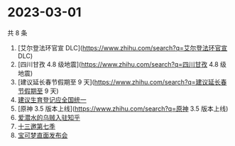 # 2023-03-01

共 8 条

<!-- BEGIN ZHIHUSEARCH -->
<!-- 最后更新时间 Wed Mar 01 2023 20:14:26 GMT+0800 (China Standard Time) -->
1. [艾尔登法环官宣 DLC](https://www.zhihu.com/search?q=艾尔登法环官宣 DLC)
1. [四川甘孜 4.8 级地震](https://www.zhihu.com/search?q=四川甘孜 4.8 级地震)
1. [建议延长春节假期至 9 天](https://www.zhihu.com/search?q=建议延长春节假期至 9 天)
1. [建议生育登记应全国统一](https://www.zhihu.com/search?q=建议生育登记应全国统一)
1. [原神 3.5 版本上线](https://www.zhihu.com/search?q=原神 3.5 版本上线)
1. [爱潜水的乌贼入驻知乎](https://www.zhihu.com/search?q=爱潜水的乌贼入驻知乎)
1. [十三邀第七季](https://www.zhihu.com/search?q=十三邀第七季)
1. [宝可梦直面发布会](https://www.zhihu.com/search?q=宝可梦直面发布会)
<!-- END ZHIHUSEARCH -->
